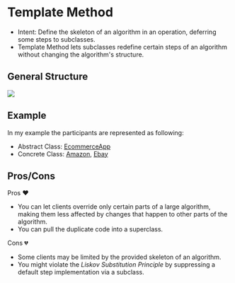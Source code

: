 # Template Method
- Intent: Define the skeleton of an algorithm in an operation, deferring some steps to subclasses.
- Template Method lets subclasses redefine certain steps of an algorithm without changing the algorithm's structure.

## General Structure
![](template_method_structure.png)

## Example
In my example the participants are represented as following:
- Abstract Class: [EcommerceApp](./ecommerce/EcommerceApp.java)
- Concrete Class: [Amazon](./ecommerce/Amazon.java), [Ebay](./ecommerce/Ebay.java)

## Pros/Cons
Pros ❤️
- You can let clients override only certain parts of a large algorithm, making them less affected by changes that happen to other parts of the algorithm.
- You can pull the duplicate code into a superclass.

Cons 💔
- Some clients may be limited by the provided skeleton of an algorithm.
- You might violate the _Liskov Substitution Principle_ by suppressing a default step implementation via a subclass.